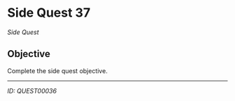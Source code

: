 # Side Quest 37

*Side Quest*

## Objective
Complete the side quest objective.

---
*ID: QUEST00036*